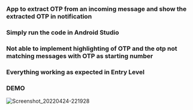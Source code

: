 ### App to extract OTP from an incoming message and show the extracted OTP in notification

### Simply run the code in Android Studio

### Not able to implement highlighting of OTP and the otp not matching messages with OTP as starting number

### Everything working as expected in Entry Level

### DEMO
![Screenshot_20220424-221928](https://user-images.githubusercontent.com/12608658/167898700-ce8e124c-ea88-480f-96f6-dc61f87653a9.png)

